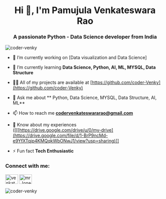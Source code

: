 <h1 align="center">Hi 👋, I'm Pamujula Venkateswara Rao</h1>
<h3 align="center">A passionate Python - Data Science developer from India</h3>

<p align="left"> <img src="https://komarev.com/ghpvc/?username=coder-venky&label=Profile%20views&color=0e75b6&style=flat" alt="coder-venky" /> </p>

- 🔭 I’m currently working on [Data visualization and Data Science]

- 🌱 I’m currently learning **Data Science, Python, AI, ML, MYSQL, Data Structure**

- 👨‍💻 All of my projects are available at [https://github.com/coder-Venky](https://github.com/coder-Venky)

- 💬 Ask me about ** Python, Data Science, MYSQL, Data Structure, AI, ML**

- 📫 How to reach me **codervenkateswararao@gmail.com**

- 📄 Know about my experiences ([[[https://drive.google.com/drive/u/0/my-drive](https://drive.google.com/file/d/1-BrP9ncMd-e9YfXTqjp4KMQqkWbONwJ1/view?usp=sharing)]]
- ⚡ Fun fact **Tech Enthusiastic**

<h3 align="left">Connect with me:</h3>
<p align="left">
<a href="https://www.linkedin.com/in/venkateswara-rao-750a69255/" target="blank"><img align="center" src="https://raw.githubusercontent.com/rahuldkjain/github-profile-readme-generator/master/src/images/icons/Social/linked-in-alt.svg" alt="venkateswara rao" height="30" width="40" /></a>
<a href="https://www.leetcode.com/mr_lonelyguy" target="blank"><img align="center" src="https://raw.githubusercontent.com/rahuldkjain/github-profile-readme-generator/master/src/images/icons/Social/leet-code.svg" alt="mr_lonelyguy" height="30" width="40" /></a>
</p>



<p><img align="center" src="https://github-readme-streak-stats.herokuapp.com/?user=coder-venky&" alt="coder-venky" /></p>
